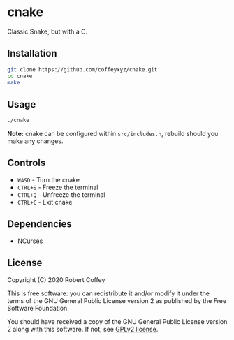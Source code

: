 # cnake

Classic Snake, but with a C.


## Installation

```bash
git clone https://github.com/coffeyxyz/cnake.git
cd cnake
make
```


## Usage

```bash
./cnake
```

**Note:** cnake can be configured within `src/includes.h`, rebuild
should you make any changes.


## Controls

- `WASD` - Turn the cnake
- `CTRL+S` - Freeze the terminal
- `CTRL+Q` - Unfreeze the terminal
- `CTRL+C` - Exit cnake


## Dependencies

- NCurses


## License

Copyright (C) 2020 Robert Coffey

This is free software: you can redistribute it and/or modify it under
the terms of the GNU General Public License version 2 as published by
the Free Software Foundation.

You should have received a copy of the GNU General Public License
version 2 along with this software. If not, see
[GPLv2 license](https://www.gnu.org/licenses/gpl-2.0).
